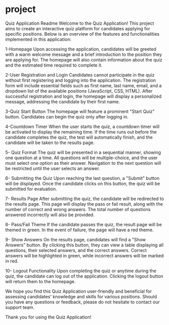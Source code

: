 # project
Quiz Application Readme
Welcome to the Quiz Application! This project aims to create an interactive quiz platform for candidates applying for specific positions. Below is an overview of the features and functionalities implemented in this application:

1-Homepage
Upon accessing the application, candidates will be greeted with a warm welcome message and a brief introduction to the position they are applying for. The homepage will also contain information about the quiz and the estimated time required to complete it.

2-User Registration and Login
Candidates cannot participate in the quiz without first registering and logging into the application. The registration form will include essential fields such as first name, last name, email, and a dropdown list of the available positions (JavaScript, CSS, HTML). After successful registration and login, the homepage will display a personalized message, addressing the candidate by their first name.

3-Quiz Start Button
The homepage will feature a prominent "Start Quiz" button. Candidates can begin the quiz only after logging in.

4-Countdown Timer
When the user starts the quiz, a countdown timer will be activated to display the remaining time. If the time runs out before the candidate completes the quiz, the test will automatically finish, and the candidate will be taken to the results page.

5- Quiz Format
The quiz will be presented in a sequential manner, showing one question at a time. All questions will be multiple-choice, and the user must select one option as their answer. Navigation to the next question will be restricted until the user selects an answer.

6- Submitting the Quiz
Upon reaching the last question, a "Submit" button will be displayed. Once the candidate clicks on this button, the quiz will be submitted for evaluation.

7- Results Page
After submitting the quiz, the candidate will be redirected to the results page. This page will display the pass or fail result, along with the number of correct and wrong answers. The total number of questions answered incorrectly will also be provided.

8- Pass/Fail Theme
If the candidate passes the quiz, the result page will be themed in green. In the event of failure, the page will have a red theme.

9- Show Answers
On the results page, candidates will find a "Show Answers" button. By clicking this button, they can view a table displaying all questions, their selected answers, and the correct answers. Correct answers will be highlighted in green, while incorrect answers will be marked in red.

10- Logout Functionality
Upon completing the quiz or anytime during the quiz, the candidate can log out of the application. Clicking the logout button will return them to the homepage.

We hope you find this Quiz Application user-friendly and beneficial for assessing candidates' knowledge and skills for various positions. Should you have any questions or feedback, please do not hesitate to contact our support team.

Thank you for using the Quiz Application!
